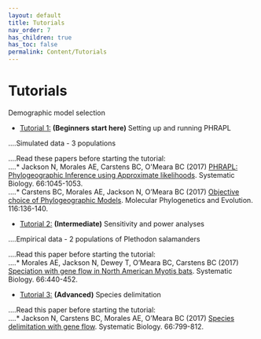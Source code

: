 ```yaml
---
layout: default
title: Tutorials
nav_order: 7
has_children: true
has_toc: false
permalink: Content/Tutorials
---
```


Tutorials
=======

Demographic model selection
- [Tutorial 1:](https://phrapl.github.io/Content/Tutorials/ModelSelection/6aa.PHRAPL.tutorial1.html) **(Beginners start here)** Setting up and running PHRAPL

....Simulated data - 3 populations <br/>

....Read these papers before starting the tutorial: <br/>
....* Jackson N, Morales AE, Carstens BC, O'Meara BC (2017) [PHRAPL: Phylogeographic Inference using Approximate likelihoods](https://academic.oup.com/sysbio/article/66/6/1045/2999288). Systematic Biology. 66:1045-1053. <br/>
....* Carstens BC, Morales AE, Jackson N, O’Meara BC (2017) [Objective choice of Phylogeographic Models](https://www.sciencedirect.com/science/article/pii/S1055790317303160?via%3Dihub). Molecular Phylogenetics and Evolution. 116:136-140. <br/>


- [Tutorial 2:](https://phrapl.github.io/Content/Tutorials/ModelSelection/6ab.PHRAPL.tutorial2.html) **(Intermediate)** Sensitivity and power analyses

....Empirical data - 2 populations of Plethodon salamanders

....Read this paper before starting the tutorial:<br/>
....* Morales AE, Jackson N, Dewey T, O’Meara BC, Carstens BC (2017) [Speciation with gene flow in North American Myotis bats](https://academic.oup.com/sysbio/article/66/3/440/2682289). Systematic Biology. 66:440-452.


- [Tutorial 3:](https://phrapl.github.io/Content/Tutorials/testSpDelim/6b.PHRAPL.tutorial3.testSpDelim.html)  **(Advanced)** Species delimitation 

....Read this paper before starting the tutorial:<br/>
....* Jackson N, Carstens BC, Morales AE, O’Meara BC (2017) [Species delimitation with gene flow](https://academic.oup.com/sysbio/article/66/5/799/2726792?searchresult=1). Systematic Biology. 66:799-812.



